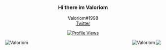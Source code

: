 <h3 align=center>Hi there im Valoriom</h3>
 <p align=center>
    Valoriom#1998
    </br>
    <a href="https://twitter.com/Valoriom04">Twitter</a>
    </br>
  </p>

<a href="https://github.com/ValoriomMX">
  <p align="center">
    <img src="https://komarev.com/ghpvc/?username=ValoriomMX" alt="Profile Views">
  </p>
</a>



<a href="https://discord.com/users/173092194469675008">
  <img src="https://lanyard-profile-readme.vercel.app/api/173092194469675008?hideTimestamp=true&idleMessage=doing%20absolutely%20nothing." align="right" />
</a>






<p><img align="left" src="https://github-readme-stats.vercel.app/api?username=ValoriomMX&show_icons=true&text_color=ED39DC&bg_color=181818&title_color=3EDAFF&icon_color=ffffff" alt="Valoriom" /></p>

<p></p>

<img align="right" src="https://github-readme-stats.vercel.app/api/top-langs/?username=ValoriomMX&show_icons=true&text_color=ED39DC&bg_color=181818&title_color=3EDAFF&icon_color=ffffff" alt="Valoriom" />
